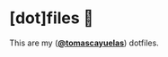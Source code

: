 # [dot]files :dromedary_camel:

This are my ([**@tomascayuelas**](https://twitter.com/tomascayuelas)) dotfiles.
